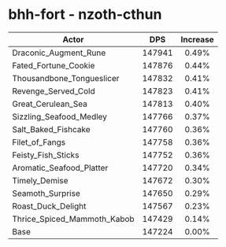 # bhh-fort - nzoth-cthun
| Actor | DPS | Increase |
|---|:---:|:---:|
|Draconic_Augment_Rune|147941|0.49%|
|Fated_Fortune_Cookie|147876|0.44%|
|Thousandbone_Tongueslicer|147832|0.41%|
|Revenge_Served_Cold|147823|0.41%|
|Great_Cerulean_Sea|147813|0.40%|
|Sizzling_Seafood_Medley|147766|0.37%|
|Salt_Baked_Fishcake|147760|0.36%|
|Filet_of_Fangs|147758|0.36%|
|Feisty_Fish_Sticks|147752|0.36%|
|Aromatic_Seafood_Platter|147720|0.34%|
|Timely_Demise|147672|0.30%|
|Seamoth_Surprise|147650|0.29%|
|Roast_Duck_Delight|147567|0.23%|
|Thrice_Spiced_Mammoth_Kabob|147429|0.14%|
|Base|147224|0.00%|
